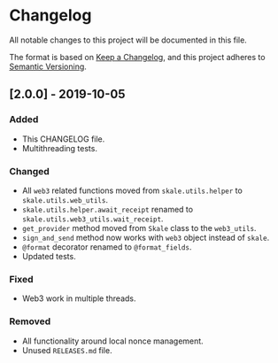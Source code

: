 # Changelog

All notable changes to this project will be documented in this file.

The format is based on [Keep a Changelog](https://keepachangelog.com/en/1.0.0/),
and this project adheres to [Semantic Versioning](https://semver.org/spec/v2.0.0.html).



## [2.0.0] - 2019-10-05

### Added 

- This CHANGELOG file.
- Multithreading tests.

### Changed

- All `web3` related functions moved from `skale.utils.helper` to `skale.utils.web_utils`.
- `skale.utils.helper.await_receipt` renamed to `skale.utils.web3_utils.wait_receipt`.
- `get_provider` method moved from `Skale` class to the `web3_utils`.
- `sign_and_send` method now works with `web3` object instead of `skale`.
- `@format` decorator renamed to `@format_fields`.
- Updated tests.

### Fixed

- Web3 work in multiple threads.

### Removed

- All functionality around local nonce management.
- Unused `RELEASES.md` file.
